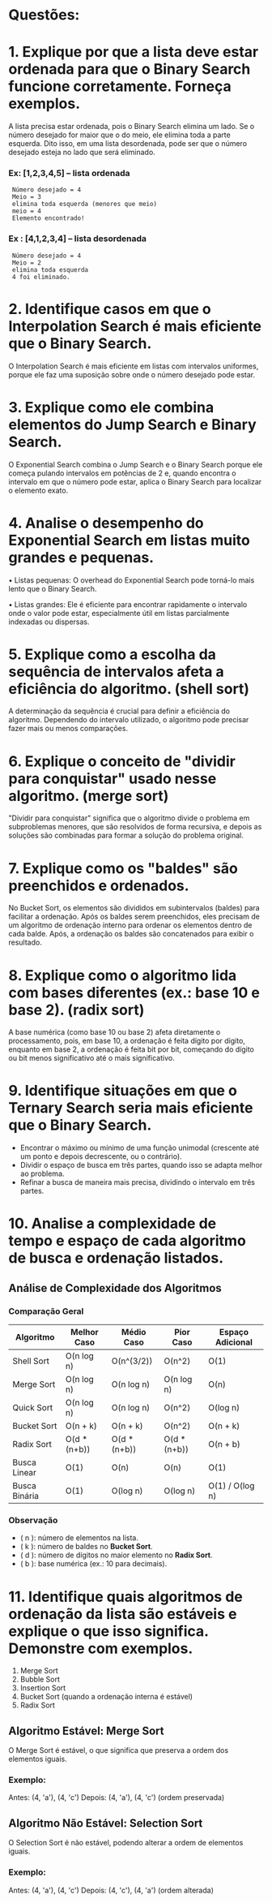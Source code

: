 # **Questões:**
# **1.	Explique por que a lista deve estar ordenada para que o Binary Search funcione corretamente. Forneça exemplos.**
A lista precisa estar ordenada, pois o Binary Search elimina um lado. Se o número desejado for maior que o do meio, ele elimina toda a parte esquerda. Dito isso, em uma lista desordenada, pode ser que o número desejado esteja no lado que será eliminado.

### Ex: [1,2,3,4,5] – lista ordenada
     Número desejado = 4      
     Meio = 3 
     elimina toda esquerda (menores que meio)
     meio = 4
     Elemento encontrado!
     
### Ex  : [4,1,2,3,4] – lista desordenada
     Número desejado = 4
     Meio = 2
     elimina toda esquerda
     4 foi eliminado.
  
# **2.	 Identifique casos em que o Interpolation Search é mais eficiente que o Binary Search.**
  O Interpolation Search é mais eficiente em listas com intervalos uniformes, porque ele faz uma suposição sobre onde o número desejado pode estar.

# **3.	Explique como ele combina elementos do Jump Search e Binary Search.**
O Exponential Search combina o Jump Search e o Binary Search porque ele começa pulando intervalos em potências de 2 e, quando encontra o intervalo em que o número pode estar, aplica o Binary Search para localizar o elemento exato.

# **4.	Analise o desempenho do Exponential Search em listas muito grandes e pequenas.**
•	Listas pequenas: O overhead do Exponential Search pode torná-lo mais lento que o Binary Search.

•	Listas grandes: Ele é eficiente para encontrar rapidamente o intervalo onde o valor pode estar, especialmente útil em listas parcialmente indexadas ou dispersas.

# **5.	Explique como a escolha da sequência de intervalos afeta a eficiência do algoritmo. (shell sort)**
A determinação da sequência é crucial para definir a eficiência do algoritmo. Dependendo do intervalo utilizado, o algoritmo pode precisar fazer mais ou menos comparações.

# **6.  Explique o conceito de "dividir para conquistar" usado nesse algoritmo. (merge sort)**
"Dividir para conquistar" significa que o algoritmo divide o problema em subproblemas menores, que são resolvidos de forma recursiva, e depois as soluções são combinadas para formar a solução do problema original.

# **7.	Explique como os "baldes" são preenchidos e ordenados.**
No Bucket Sort, os elementos são divididos em subintervalos (baldes) para facilitar a ordenação. Após os baldes serem preenchidos, eles precisam de um algoritmo de ordenação interno para ordenar os elementos dentro de cada balde. Após, a ordenação os baldes são concatenados para exibir o resultado.

# **8.  Explique como o algoritmo lida com bases diferentes (ex.: base 10 e base 2). (radix sort)**
A base numérica (como base 10 ou base 2) afeta diretamente o processamento, pois, em base 10, a ordenação é feita dígito por dígito, enquanto em base 2, a ordenação é feita bit por bit, começando do dígito ou bit menos significativo até o mais significativo.

# **9.  Identifique situações em que o Ternary Search seria mais eficiente que o Binary Search.**
- Encontrar o máximo ou mínimo de uma função unimodal (crescente até um ponto e depois decrescente, ou o contrário).
- Dividir o espaço de busca em três partes, quando isso se adapta melhor ao problema.
- Refinar a busca de maneira mais precisa, dividindo o intervalo em três partes.

# **10.  Analise a complexidade de tempo e espaço de cada algoritmo de busca e ordenação listados.**

## Análise de Complexidade dos Algoritmos

### Comparação Geral

| Algoritmo        | Melhor Caso  | Médio Caso    | Pior Caso     | Espaço Adicional |
|-------------------|--------------|---------------|---------------|-------------------|
| Shell Sort        | O(n log n)  | O(n^(3/2))    | O(n^2)        | O(1)             |
| Merge Sort        | O(n log n)  | O(n log n)    | O(n log n)    | O(n)             |
| Quick Sort        | O(n log n)  | O(n log n)    | O(n^2)        | O(log n)         |
| Bucket Sort       | O(n + k)    | O(n + k)      | O(n^2)        | O(n + k)         |
| Radix Sort        | O(d * (n+b))| O(d * (n+b))  | O(d * (n+b))  | O(n + b)         |
| Busca Linear      | O(1)        | O(n)          | O(n)          | O(1)             |
| Busca Binária     | O(1)        | O(log n)      | O(log n)      | O(1) / O(log n)  |

### Observação
- \( n \): número de elementos na lista.
- \( k \): número de baldes no **Bucket Sort**.
- \( d \): número de dígitos no maior elemento no **Radix Sort**.
- \( b \): base numérica (ex.: 10 para decimais).

# **11.  Identifique quais algoritmos de ordenação da lista são estáveis e explique o que isso significa. Demonstre com exemplos.**
1.	Merge Sort
2.	Bubble Sort
3.	Insertion Sort
4.	Bucket Sort (quando a ordenação interna é estável)
5.	Radix Sort
   
## Algoritmo Estável: Merge Sort
O Merge Sort é estável, o que significa que preserva a ordem dos elementos iguais.

### Exemplo:
Antes: (4, 'a'), (4, 'c')
Depois: (4, 'a'), (4, 'c') (ordem preservada)

## Algoritmo Não Estável: Selection Sort
O Selection Sort é não estável, podendo alterar a ordem de elementos iguais.

### Exemplo:
Antes: (4, 'a'), (4, 'c')
Depois: (4, 'c'), (4, 'a') (ordem alterada)

